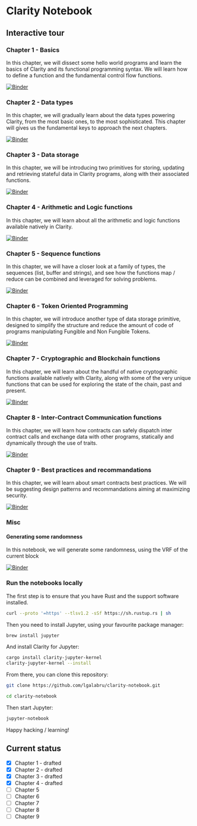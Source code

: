 # Clarity Notebook

## Interactive tour

### Chapter 1 - Basics

In this chapter, we will dissect some hello world programs and learn the basics of Clarity and its functional programming syntax. We will learn how to define a function and the fundamental control flow functions.

[![Binder](https://mybinder.org/badge_logo.svg)](https://mybinder.org/v2/gh/lgalabru/clarity-notebook/master?filepath=work%2Finteractive-tour-chapter-01.ipynb)

### Chapter 2 - Data types

In this chapter, we will gradually learn about the data types powering Clarity, from the most basic ones, to the most sophisticated. This chapter will gives us the fundamental keys to approach the next chapters.

[![Binder](https://mybinder.org/badge_logo.svg)](https://mybinder.org/v2/gh/lgalabru/clarity-notebook/master?filepath=work%2Finteractive-tour-chapter-02.ipynb)

### Chapter 3 - Data storage

In this chapter, we will be introducing two primitives for storing, updating and retrieving stateful data in Clarity programs, along with their associated functions.

[![Binder](https://mybinder.org/badge_logo.svg)](https://mybinder.org/v2/gh/lgalabru/clarity-notebook/master?filepath=work%2Finteractive-tour-chapter-03.ipynb)

### Chapter 4 - Arithmetic and Logic functions

In this chapter, we will learn about all the arithmetic and logic functions available natively in Clarity.

[![Binder](https://mybinder.org/badge_logo.svg)](https://mybinder.org/v2/gh/lgalabru/clarity-notebook/master?filepath=work%2Finteractive-tour-chapter-04.ipynb)

### Chapter 5 - Sequence functions

In this chapter, we will have a closer look at a family of types, the sequences (list, buffer and strings), and see how the functions map / reduce can be combined and leveraged for solving problems.

[![Binder](https://mybinder.org/badge_logo.svg)](https://mybinder.org/v2/gh/lgalabru/clarity-notebook/master?filepath=work%2Finteractive-tour-chapter-05.ipynb)

### Chapter 6 - Token Oriented Programming

In this chapter, we will introduce another type of data storage primitive, designed to simplify the structure and reduce the amount of code of programs manipulating Fungible and Non Fungible Tokens.

[![Binder](https://mybinder.org/badge_logo.svg)](https://mybinder.org/v2/gh/lgalabru/clarity-notebook/master?filepath=work%2Finteractive-tour-chapter-06.ipynb)

### Chapter 7 - Cryptographic and Blockchain functions

In this chapter, we will learn about the handful of native cryptographic functions available natively with Clarity, along with some of the very unique functions that can be used for exploring the state of the chain, past and present.

[![Binder](https://mybinder.org/badge_logo.svg)](https://mybinder.org/v2/gh/lgalabru/clarity-notebook/master?filepath=work%2Finteractive-tour-chapter-07.ipynb)

### Chapter 8 - Inter-Contract Communication functions

In this chapter, we will learn how contracts can safely dispatch inter contract calls and exchange data with other programs, statically and dynamically through the use of traits.

[![Binder](https://mybinder.org/badge_logo.svg)](https://mybinder.org/v2/gh/lgalabru/clarity-notebook/master?filepath=work%2Finteractive-tour-chapter-08.ipynb)

### Chapter 9 - Best practices and recommandations

In this chapter, we will learn about smart contracts best practices. We will be suggesting design patterns and recommandations aiming at maximizing security.

[![Binder](https://mybinder.org/badge_logo.svg)](https://mybinder.org/v2/gh/lgalabru/clarity-notebook/master?filepath=work%2Finteractive-tour-chapter-09.ipynb)

### Misc

#### Generating some randomness

In this notebook, we will generate some randomness, using the VRF of the current block

[![Binder](https://mybinder.org/badge_logo.svg)](https://mybinder.org/v2/gh/lgalabru/clarity-notebook/master?filepath=work%2Fmisc-randomness.ipynb)

### Run the notebooks locally

The first step is to ensure that you have Rust and the support software installed.

```bash
curl --proto '=https' --tlsv1.2 -sSf https://sh.rustup.rs | sh
```

Then you need to install Jupyter, using your favourite package manager:

```bash
brew install jupyter
```

And install Clarity for Jupyter:

```bash
cargo install clarity-jupyter-kernel
clarity-jupyter-kernel --install
```

From there, you can clone this repository:

```bash
git clone https://github.com/lgalabru/clarity-notebook.git

cd clarity-notebook
```

Then start Jupyter:

```bash
jupyter-notebook
```

Happy hacking / learning!

## Current status

- [x] Chapter 1 - drafted
- [x] Chapter 2 - drafted
- [x] Chapter 3 - drafted
- [x] Chapter 4 - drafted
- [ ] Chapter 5
- [ ] Chapter 6
- [ ] Chapter 7
- [ ] Chapter 8
- [ ] Chapter 9
